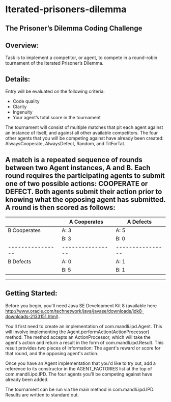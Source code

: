 # Iterated-prisoners-dilemma

The Prisoner’s Dilemma Coding Challenge
---------------------------------------

Overview:
---------

Task is to implement a competitor, or agent, to compete in a round-robin tournament of the Iterated Prisoner’s Dilemma.

Details:
--------

Entry will be evaluated on the following criteria:
- Code quality
- Clarity
- Ingenuity
- Your agent’s total score in the tournament

The tournament will consist of multiple matches that pit each agent against an instance of itself, and against all other available competitors. The four other agents that you will be competing against have already been created: AlwaysCooperate, AlwaysDefect, Random, and TitForTat.

A match is a repeated sequence of rounds between two Agent instances, A and B. Each round requires the participating agents to submit one of two possible actions: COOPERATE or DEFECT. Both agents submit their action prior to knowing what the opposing agent has submitted. A round is then scored as follows:
----------------------------------------------------
|                |  A Cooperates  |   A Defects    |
|----------------|----------------|----------------|
|  B Cooperates  |      A: 3      |      A: 5      |
|                |      B: 3      |      B: 0      |
|----------------|----------------|----------------|
|  B Defects     |      A: 0      |      A: 1      |
|                |      B: 5      |      B: 1      |
----------------------------------------------------

Getting Started:
----------------

Before you begin, you'll need Java SE Development Kit 8 (available here http://www.oracle.com/technetwork/java/javase/downloads/jdk8-downloads-2133151.html).

You'll first need to create an implementation of com.mandli.ipd.Agent. This will involve implementing the Agent.performAction(ActionProcessor) method. The method accepts an ActionProcessor, which will take the agent's action and return a result in the form of com.mandli.ipd.Result. This result provides two pieces of information: The agent's reward or score for that round, and the opposing agent's action.

Once you have an Agent implementation that you'd like to try out, add a reference to its constructor in the AGENT_FACTORIES list at the top of com.mandli.ipd.IPD. The four agents you'll be competing against have already been added.

The tournament can be run via the main method in com.mandli.ipd.IPD. Results are written to standard out.

